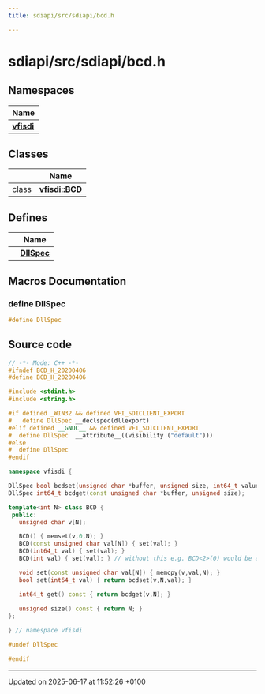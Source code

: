 ```yaml
---
title: sdiapi/src/sdiapi/bcd.h

---
```


# sdiapi/src/sdiapi/bcd.h



## Namespaces

| Name           |
| -------------- |
| **[vfisdi](namespacevfisdi.md)**  |

## Classes

|                | Name           |
| -------------- | -------------- |
| class | **[vfisdi::BCD](classvfisdi_1_1_b_c_d.md)**  |

## Defines

|                | Name           |
| -------------- | -------------- |
|  | **[DllSpec](bcd_8h.md#define-dllspec)**  |




## Macros Documentation

### define DllSpec

```cpp
#define DllSpec 
```


## Source code

```cpp
// -*- Mode: C++ -*-
#ifndef BCD_H_20200406
#define BCD_H_20200406

#include <stdint.h>
#include <string.h>

#if defined _WIN32 && defined VFI_SDICLIENT_EXPORT
#   define DllSpec __declspec(dllexport)
#elif defined __GNUC__ && defined VFI_SDICLIENT_EXPORT
#  define DllSpec  __attribute__((visibility ("default")))
#else
#  define DllSpec
#endif

namespace vfisdi {

DllSpec bool bcdset(unsigned char *buffer, unsigned size, int64_t value);
DllSpec int64_t bcdget(const unsigned char *buffer, unsigned size);

template<int N> class BCD {
 public:
   unsigned char v[N];

   BCD() { memset(v,0,N); }
   BCD(const unsigned char val[N]) { set(val); }
   BCD(int64_t val) { set(val); }
   BCD(int val) { set(val); } // without this e.g. BCD<2>(0) would be ambiguous: int64_t vs. unsigned char *

   void set(const unsigned char val[N]) { memcpy(v,val,N); }
   bool set(int64_t val) { return bcdset(v,N,val); }

   int64_t get() const { return bcdget(v,N); }
   
   unsigned size() const { return N; }
};

} // namespace vfisdi

#undef DllSpec

#endif
```


-------------------------------

Updated on 2025-06-17 at 11:52:26 +0100
